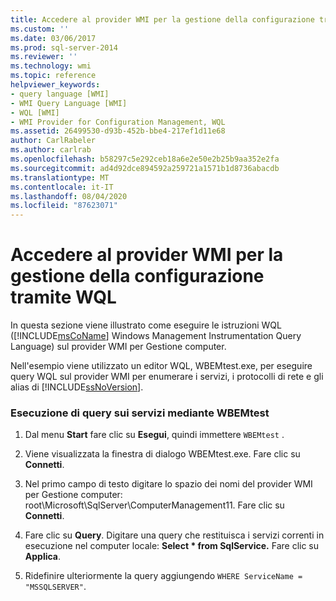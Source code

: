 ```yaml
---
title: Accedere al provider WMI per la gestione della configurazione tramite WQL | Microsoft Docs
ms.custom: ''
ms.date: 03/06/2017
ms.prod: sql-server-2014
ms.reviewer: ''
ms.technology: wmi
ms.topic: reference
helpviewer_keywords:
- query language [WMI]
- WMI Query Language [WMI]
- WQL [WMI]
- WMI Provider for Configuration Management, WQL
ms.assetid: 26499530-d93b-452b-bbe4-217ef1d11e68
author: CarlRabeler
ms.author: carlrab
ms.openlocfilehash: b58297c5e292ceb18a6e2e50e2b25b9aa352e2fa
ms.sourcegitcommit: ad4d92dce894592a259721a1571b1d8736abacdb
ms.translationtype: MT
ms.contentlocale: it-IT
ms.lasthandoff: 08/04/2020
ms.locfileid: "87623071"
---
```

# <a name="access-wmi-provider-for-configuration-management-using-wql"></a>Accedere al provider WMI per la gestione della configurazione tramite WQL
  In questa sezione viene illustrato come eseguire le istruzioni WQL ([!INCLUDE[msCoName](../../includes/msconame-md.md)] Windows Management Instrumentation Query Language) sul provider WMI per Gestione computer.  
  
 Nell'esempio viene utilizzato un editor WQL, WBEMtest.exe, per eseguire query WQL sul provider WMI per enumerare i servizi, i protocolli di rete e gli alias di [!INCLUDE[ssNoVersion](../../includes/ssnoversion-md.md)].  
  
### <a name="querying-services-using-wbemtest"></a>Esecuzione di query sui servizi mediante WBEMtest  
  
1.  Dal menu **Start** fare clic su **Esegui**, quindi immettere `WBEMtest` .  
  
2.  Viene visualizzata la finestra di dialogo WBEMtest.exe. Fare clic su **Connetti**.  
  
3.  Nel primo campo di testo digitare lo spazio dei nomi del provider WMI per Gestione computer: root\Microsoft\SqlServer\ComputerManagement11. Fare clic su **Connetti**.  
  
4.  Fare clic su **Query**. Digitare una query che restituisca i servizi correnti in esecuzione nel computer locale: **Select \* from SqlService.** Fare clic su **Applica**.  
  
5.  Ridefinire ulteriormente la query aggiungendo `WHERE ServiceName = "MSSQLSERVER"`.  
  
  
